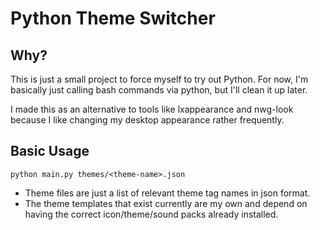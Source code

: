 # Python Theme Switcher

## Why?
This is just a small project to force myself to try out Python.
For now, I'm basically just calling bash commands via python, but I'll clean it up later.

I made this as an alternative to tools like lxappearance and nwg-look because I like changing my desktop appearance rather frequently.

## Basic Usage
`python main.py themes/<theme-name>.json`

- Theme files are just a list of relevant theme tag names in json format.
- The theme templates that exist currently are my own and depend on having the correct icon/theme/sound packs already installed.
